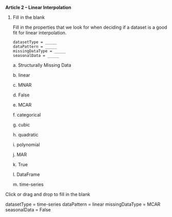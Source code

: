 **Article 2 – Linear Interpolation**

1.  Fill in the blank

    Fill in the properties that we look for when deciding if a dataset is a good fit for linear interpolation.

        datasetType = _____
        dataPattern = _____
        missingDataType = _____
        seasonalData = _____

    a.  Structurally Missing Data
    
    b.  linear
    
    c.  MNAR
    
    d.  False
    
    e.  MCAR
    
    f.  categorical
    
    g.  cubic
    
    h.  quadratic
    
    i.  polynomial
    
    j.  MAR
    
    k.  True
    
    l.  DataFrame
    
    m.  time-series
    

Click or drag and drop to fill in the blank

datasetType = time-series
dataPattern = linear
missingDataType = MCAR
seasonalData = False
